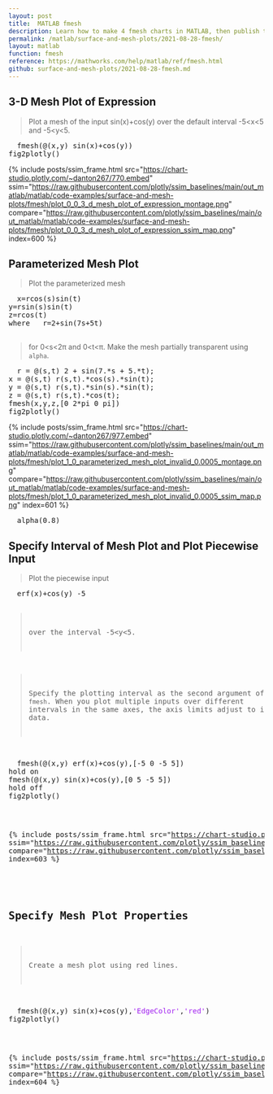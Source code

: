 ```yaml
---
layout: post
title:  MATLAB fmesh
description: Learn how to make 4 fmesh charts in MATLAB, then publish them to the Web with Plotly.
permalink: /matlab/surface-and-mesh-plots/2021-08-28-fmesh/
layout: matlab
function: fmesh
reference: https://mathworks.com/help/matlab/ref/fmesh.html
github: surface-and-mesh-plots/2021-08-28-fmesh.md
---
```


## 3-D Mesh Plot of Expression

> Plot a mesh of the input sin(x)+cos(y) over the default interval -5<x<5 and -5<y<5.

<pre class="mcode">
  fmesh(@(x,y) sin(x)+cos(y))
fig2plotly()
</pre>

{% include posts/ssim_frame.html 
  src="https://chart-studio.plotly.com/~danton267/770.embed" 
  ssim="https://raw.githubusercontent.com/plotly/ssim_baselines/main/out_matlab/matlab/code-examples/surface-and-mesh-plots/fmesh/plot_0_0_3_d_mesh_plot_of_expression_montage.png" 
  compare="https://raw.githubusercontent.com/plotly/ssim_baselines/main/out_matlab/matlab/code-examples/surface-and-mesh-plots/fmesh/plot_0_0_3_d_mesh_plot_of_expression_ssim_map.png" 
  index=600
%}



<!--------------------- EXAMPLE BREAK ------------------------->

## Parameterized Mesh Plot

> Plot the parameterized mesh



<pre>
  x=rcos(s)sin(t)	
y=rsin(s)sin(t)	
z=rcos(t)	
where	r=2+sin(7s+5t)	

</pre>



> for 0<s<2π and 0<t<π. Make the mesh partially transparent using `alpha`.

<pre class="mcode">
  r = @(s,t) 2 + sin(7.*s + 5.*t);
x = @(s,t) r(s,t).*cos(s).*sin(t);
y = @(s,t) r(s,t).*sin(s).*sin(t);
z = @(s,t) r(s,t).*cos(t);
fmesh(x,y,z,[0 2*pi 0 pi])
fig2plotly()
</pre>

{% include posts/ssim_frame.html 
  src="https://chart-studio.plotly.com/~danton267/977.embed" 
  ssim="https://raw.githubusercontent.com/plotly/ssim_baselines/main/out_matlab/matlab/code-examples/surface-and-mesh-plots/fmesh/plot_1_0_parameterized_mesh_plot_invalid_0.0005_montage.png" 
  compare="https://raw.githubusercontent.com/plotly/ssim_baselines/main/out_matlab/matlab/code-examples/surface-and-mesh-plots/fmesh/plot_1_0_parameterized_mesh_plot_invalid_0.0005_ssim_map.png" 
  index=601
%}

<pre>
  alpha(0.8)
</pre>



<!--------------------- EXAMPLE BREAK ------------------------->

## Specify Interval of Mesh Plot and Plot Piecewise Input

> Plot the piecewise input



<pre>
  erf(x)+cos(y)	-5<x<0	
sin(x)+cos(y)	0<x<5	

</pre>



> over the interval -5<y<5. 

> Specify the plotting interval as the second argument of `fmesh`. When you plot multiple inputs over different intervals in the same axes, the axis limits adjust to include all the data. 

<pre class="mcode">
  fmesh(@(x,y) erf(x)+cos(y),[-5 0 -5 5])
hold on
fmesh(@(x,y) sin(x)+cos(y),[0 5 -5 5])
hold off
fig2plotly()
</pre>

{% include posts/ssim_frame.html 
  src="https://chart-studio.plotly.com/~danton267/772.embed" 
  ssim="https://raw.githubusercontent.com/plotly/ssim_baselines/main/out_matlab/matlab/code-examples/surface-and-mesh-plots/fmesh/plot_2_0_specify_interval_of_mesh_plot_and_plot_piecewise_in_montage.png" 
  compare="https://raw.githubusercontent.com/plotly/ssim_baselines/main/out_matlab/matlab/code-examples/surface-and-mesh-plots/fmesh/plot_2_0_specify_interval_of_mesh_plot_and_plot_piecewise_in_ssim_map.png" 
  index=603
%}



<!--------------------- EXAMPLE BREAK ------------------------->

## Specify Mesh Plot Properties

> Create a mesh plot using red lines.

<pre class="mcode">
  fmesh(@(x,y) sin(x)+cos(y),<span style='color:#A020F0'>'EdgeColor'</span>,<span style='color:#A020F0'>'red'</span>)
fig2plotly()
</pre>

{% include posts/ssim_frame.html 
  src="https://chart-studio.plotly.com/~danton267/774.embed" 
  ssim="https://raw.githubusercontent.com/plotly/ssim_baselines/main/out_matlab/matlab/code-examples/surface-and-mesh-plots/fmesh/plot_3_0_specify_mesh_plot_properties_montage.png" 
  compare="https://raw.githubusercontent.com/plotly/ssim_baselines/main/out_matlab/matlab/code-examples/surface-and-mesh-plots/fmesh/plot_3_0_specify_mesh_plot_properties_ssim_map.png" 
  index=604
%}



<!--------------------- EXAMPLE BREAK ------------------------->

